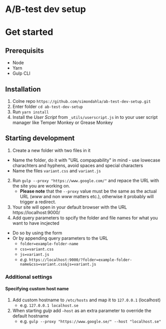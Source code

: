 A/B-test dev setup
===

# Get started

## Prerequisits
- Node
- Yarn
- Gulp CLI

## Installation



1. Colne repo `https://github.com/simondahla/ab-test-dev-setup.git`
2. Enter folder `cd ab-test-dev-setup`
3. Run `yarn install`
4. Install the _User Script_ from `_utils/userscript.js` in to your user script manager like Temper Monkey or Grease Monkey

## Starting development
1. Create a new folder with two files in it
  - Name the folder, do it with "URL compapability" in mind - use lowecase charachters and hyphens, avoid spaces and special characters
  - Name the files `variant.css` and `variant.js`
    ​
2. Run `gulp --proxy "https://www.google.com/"` and repace the URL with the site you are working on.
   - **Please note** that the `--proxy` value must be the same as the actual URL (_www_ and non _www_ matters etc.), otherwise it probably will trigger a redirect.
     ​
3. Your site will open in your default browser with the URL https://localhost:9000/
   ​
4. Add query parameters to spcify the folder and file names for what you want to have incjected
  - Do so by using the form
  - Or by appending query parameters to the URL
    - `folder=example-folder-name`
    - `css=variant.css`
    - `js=variant.js`
    - _e.g._ `https://localhost:9000/?folder=example-folder-name&css=variant.css&js=variant.js`

### Additional settings

#### Specifying custom host name

1. Add custom hostname to `/etc/hosts` and map it to `127.0.0.1` (localhost)
   - e.g. `127.0.0.1 localhost.se`
2. When starting _gulp_ add `—host` as an extra parameter to override the default hostname
   - e.g. `gulp --proxy "https://www.google.se/" --host "localhost.se" `



